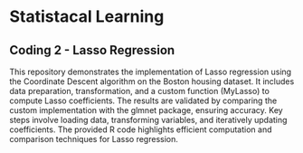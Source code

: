 # Statistacal Learning

## Coding 2 - Lasso Regression
This repository demonstrates the implementation of Lasso regression using the Coordinate Descent algorithm on the Boston housing dataset. 
It includes data preparation, transformation, and a custom function (MyLasso) to compute Lasso coefficients. The results are validated by 
comparing the custom implementation with the glmnet package, ensuring accuracy. Key steps involve loading data, transforming variables, 
and iteratively updating coefficients. The provided R code highlights efficient computation and comparison techniques for Lasso regression.
